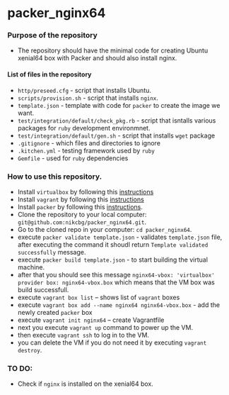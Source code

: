 # packer_nginx64

### Purpose of the repository 
- The repository should have the minimal code for creating Ubuntu xenial64 box with Packer and should also install nginx.

#### List of files in the repository

- `http/preseed.cfg` - script that installs Ubuntu.
- `scripts/provision.sh` - script that installs `nginx`.
- `template.json` - template with code for `packer` to create the image we want.
- `test/integration/default/check_pkg.rb` - script that isntalls various packages for `ruby` development environmnet.
- `test/integration/default/gen.sh` - script that installs `wget` package
- `.gitignore` - which files and directories to ignore
- `.kitchen.yml` - testing framework used by `ruby`
- `Gemfile` - used for `ruby` dependencies

### How to use this repository.
- Install `virtualbox` by following this [instructions](https://www.virtualbox.org/wiki/Downloads)
- Install `vagrant` by following this [instructions](https://www.vagrantup.com/docs/installation/)
- Install `packer` by following this [instructions](https://www.packer.io/intro/getting-started/install.html).
- Clone the repository to your local computer: `git@github.com:nikcbg/packer_nginx64.git`.
- Go to the cloned repo in your computer: `cd packer_nginx64`.
- execute `packer validate template.json` - validates `template.json` file, after executing the command it shoudl return `Template validated successfully` message. 
- execute `packer build template.json` - to start building the virtual machine. 
- after that you should see this message `nginx64-vbox: 'virtualbox' provider box: nginx64-vbox.box` which means that the VM box was build successfull.
- execute `vagrant box list` – shows list of `vagrant` boxes
- execute `vagrant box add --name nginx64 nginx64-vbox.box`  - add the newly created `packer` box 
- execute `vagrant init nginx64` – create Vagrantfile 
- next you execute `vagrant up` command to power up the VM.
- then execute `vagrant ssh` to log in to the VM.
- you can delete the VM if you do not need it by executing `vagrant destroy`.

### TO DO:
- Check if `nginx` is installed on the xenial64 box.
